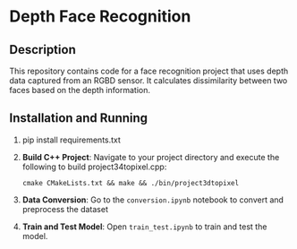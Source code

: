 # Depth Face Recognition

## Description

This repository contains code for a face recognition project that uses depth data captured from an RGBD sensor. It calculates dissimilarity between two faces based on the depth information.

## Installation and Running
1. pip install requirements.txt 

2. **Build C++ Project**: Navigate to your project directory and execute the following to build project34topixel.cpp:

   `cmake CMakeLists.txt && make && ./bin/project3dtopixel`

2. **Data Conversion**: Go to the `conversion.ipynb` notebook to convert and preprocess the dataset

3. **Train and Test Model**: Open `train_test.ipynb` to train and test the model.

